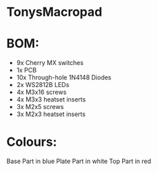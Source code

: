 # TonysMacropad

# BOM:
- 9x Cherry MX switches
- 1x PCB
- 10x Through-hole 1N4148 Diodes
- 2x WS2812B LEDs
- 4x M3x16 screws
- 4x M3x3 heatset inserts
- 3x M2x5 screws
- 3x M2x3 heatset inserts


# Colours:
Base Part in blue
Plate Part in white
Top Part in red